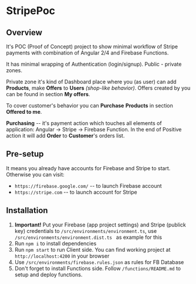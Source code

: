 # StripePoc

## Overview

It's POC (Proof of Concept) project to show minimal workflow of Stripe payments with combination of Angular 2/4 and Firebase Functions.

It has minimal wrapping of Authentication (login/signup). Public - private zones.

Private zone it's kind of Dashboard place where you (as user) can add **Products**, make **Offers** to **Users** *(shop-like behavior)*. Offers created by you can be found in section **My offers**.

To cover customer's behavior you can **Purchase** **Products** in section **Offered to me**.

**Purchasing** -- it's payment action which touches all elements of application: Angular -> Stripe -> Firebase Function. In the end of Positive action it will add **Order** to **Customer**'s orders list.

## Pre-setup

It means you already have accounts for Firebase and Stripe to start. 
Otherwise you can visit:
- `https://firebase.google.com/` -- to launch Firebase account
- `https://stripe.com` -- to launch account for Stripe

## Installation

1. **Important!** Put your Firebase (app project settings) and Stripe (publick key) credentials to `/src/environments/environment.ts`, use `/src/environments/environment.dist.ts ` as example for this
2. Run `npm i` to install dependencies
3. Run `npm start` to run Client side. You can find working project at `http://localhost:4200` in your browser
4. Use `/src/environments/firebase.rules.json` as rules for FB Database 
5. Don't forget to install Functions side. Follow `/functions/README.md` to setup and deploy functions.


